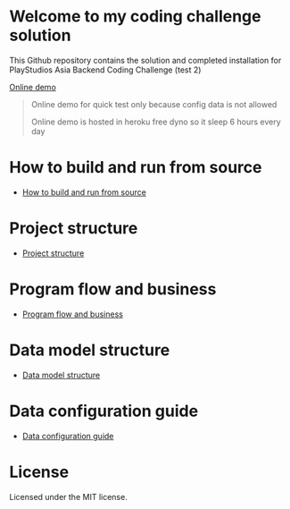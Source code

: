
# Welcome to my coding challenge solution

This Github repository contains the solution and completed installation for PlayStudios Asia Backend Coding Challenge (test 2)

[Online demo](https://ps-coding-challenge.herokuapp.com/swagger/index.html)

> Online demo for quick test only because config data is not allowed
> 
> Online demo is hosted in heroku free dyno so it sleep 6 hours every day

# How to build and run from source

*  [How to build and run from source](https://github.com/hungphamuy95/ps-coding-challenge/wiki/Getting-and-run-source-code)

# Project structure

*  [Project structure](https://github.com/hungphamuy95/ps-coding-challenge/wiki/Project-structure)

# Program flow and business

*  [Program flow and business](https://github.com/hungphamuy95/ps-coding-challenge/wiki/Program-flow-and-business)

# Data model structure

*  [Data model structure](https://github.com/hungphamuy95/ps-coding-challenge/wiki/Data-model-structure)

# Data configuration guide

*  [Data configuration guide](https://github.com/hungphamuy95/ps-coding-challenge/wiki/Data-configuration-guide)

# License

Licensed under the MIT license.
